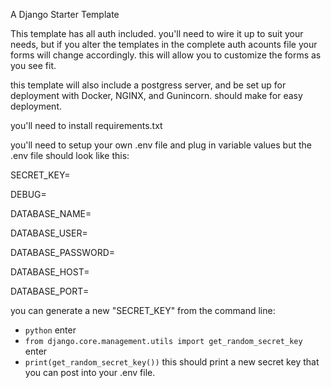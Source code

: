 A Django Starter Template

This template has all auth included. you'll need to wire it up to suit your needs, but if you alter the templates in the complete auth acounts file your forms will change accordingly. this will allow you to customize the forms as you see fit.

this template will also include a postgress server, and be set up for deployment with Docker, NGINX, and Gunincorn. should make for easy deployment.

you'll need to install requirements.txt

you'll need to setup your own .env file and plug in variable values but the .env file should look like this:

SECRET_KEY=


DEBUG=


DATABASE_NAME=


DATABASE_USER=


DATABASE_PASSWORD=


DATABASE_HOST=


DATABASE_PORT=


you can generate a new "SECRET_KEY" from the command line:
- `python` enter 
- `from django.core.management.utils import get_random_secret_key` enter
- `print(get_random_secret_key())` this should print a new secret key that you can post into your .env file.
